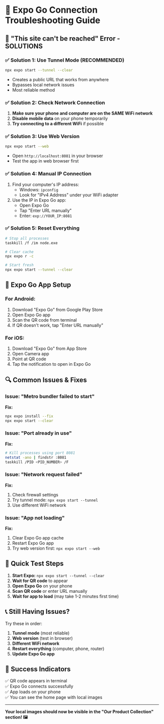 # 🔧 Expo Go Connection Troubleshooting Guide

## 🚨 "This site can't be reached" Error - SOLUTIONS

### ✅ **Solution 1: Use Tunnel Mode (RECOMMENDED)**
```bash
npx expo start --tunnel --clear
```
- Creates a public URL that works from anywhere
- Bypasses local network issues
- Most reliable method

### ✅ **Solution 2: Check Network Connection**
1. **Make sure your phone and computer are on the SAME WiFi network**
2. **Disable mobile data** on your phone temporarily
3. **Try connecting to a different WiFi** if possible

### ✅ **Solution 3: Use Web Version**
```bash
npx expo start --web
```
- Open `http://localhost:8081` in your browser
- Test the app in web browser first

### ✅ **Solution 4: Manual IP Connection**
1. Find your computer's IP address:
   - Windows: `ipconfig`
   - Look for "IPv4 Address" under your WiFi adapter
2. Use the IP in Expo Go app:
   - Open Expo Go
   - Tap "Enter URL manually"
   - Enter: `exp://YOUR_IP:8081`

### ✅ **Solution 5: Reset Everything**
```bash
# Stop all processes
taskkill /f /im node.exe

# Clear cache
npx expo r -c

# Start fresh
npx expo start --tunnel --clear
```

## 📱 **Expo Go App Setup**

### **For Android:**
1. Download "Expo Go" from Google Play Store
2. Open Expo Go app
3. Scan the QR code from terminal
4. If QR doesn't work, tap "Enter URL manually"

### **For iOS:**
1. Download "Expo Go" from App Store
2. Open Camera app
3. Point at QR code
4. Tap the notification to open in Expo Go

## 🔍 **Common Issues & Fixes**

### **Issue: "Metro bundler failed to start"**
**Fix:** 
```bash
npx expo install --fix
npx expo start --clear
```

### **Issue: "Port already in use"**
**Fix:**
```bash
# Kill processes using port 8081
netstat -ano | findstr :8081
taskkill /PID <PID_NUMBER> /F
```

### **Issue: "Network request failed"**
**Fix:**
1. Check firewall settings
2. Try tunnel mode: `npx expo start --tunnel`
3. Use different WiFi network

### **Issue: "App not loading"**
**Fix:**
1. Clear Expo Go app cache
2. Restart Expo Go app
3. Try web version first: `npx expo start --web`

## 🎯 **Quick Test Steps**

1. **Start Expo:** `npx expo start --tunnel --clear`
2. **Wait for QR code** to appear
3. **Open Expo Go** on your phone
4. **Scan QR code** or enter URL manually
5. **Wait for app to load** (may take 1-2 minutes first time)

## 📞 **Still Having Issues?**

Try these in order:
1. **Tunnel mode** (most reliable)
2. **Web version** (test in browser)
3. **Different WiFi network**
4. **Restart everything** (computer, phone, router)
5. **Update Expo Go app**

## 🎉 **Success Indicators**

✅ QR code appears in terminal  
✅ Expo Go connects successfully  
✅ App loads on your phone  
✅ You can see the home page with local images  

---

**Your local images should now be visible in the "Our Product Collection" section! 🖼️**

